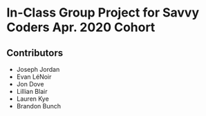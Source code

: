 # In-Class Group Project for Savvy Coders Apr. 2020 Cohort

## Contributors
- Joseph Jordan
- Evan LéNoir
- Jon Dove
- Lillian Blair
- Lauren Kye
- Brandon Bunch